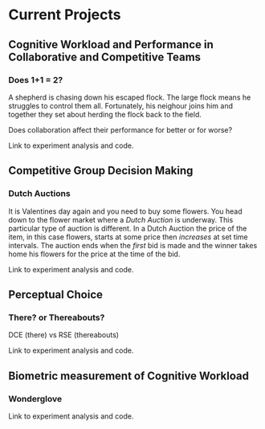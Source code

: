 # Current Projects

## Cognitive Workload and Performance in Collaborative and Competitive Teams
### Does 1+1 = 2?
A shepherd is chasing down his escaped flock. The large flock means he struggles to control them all. Fortunately, his neighour joins him and together they set about herding the flock back to the field.

Does collaboration affect their performance for better or for worse?

Link to experiment analysis and code.

## Competitive Group Decision Making
### Dutch Auctions

It is Valentines day again and you need to buy some flowers. You head down to the flower market where a *Dutch Auction* is underway. This particular type of auction is different. In a Dutch Auction the price of the item, in this case flowers, starts at some price then *increases* at set time intervals. The auction ends when the *first* bid is made and the winner takes home his flowers for the price at the time of the bid.

Link to experiment analysis and code.

## Perceptual Choice
### There? or Thereabouts?

DCE (there) vs RSE (thereabouts)

Link to experiment analysis and code.

## Biometric measurement of Cognitive Workload
### Wonderglove

Link to experiment analysis and code.
